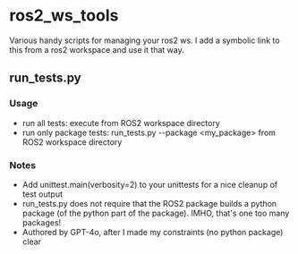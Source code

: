 # ros2_ws_tools

Various handy scripts for managing your ros2 ws. I add a symbolic link to this from a ros2 workspace and use it that way.

## run_tests.py

### Usage
  - run all tests: execute from ROS2 workspace directory
  - run only package tests: run_tests.py --package <my_package> from ROS2 workspace directory

### Notes
  - Add unittest.main(verbosity=2) to your unittests for a nice cleanup of test output
  - run_tests.py does not require that the ROS2 package builds a python package (of the python part of the package). IMHO, that's one too many packages!
  - Authored by GPT-4o, after I made my constraints (no python package) clear

